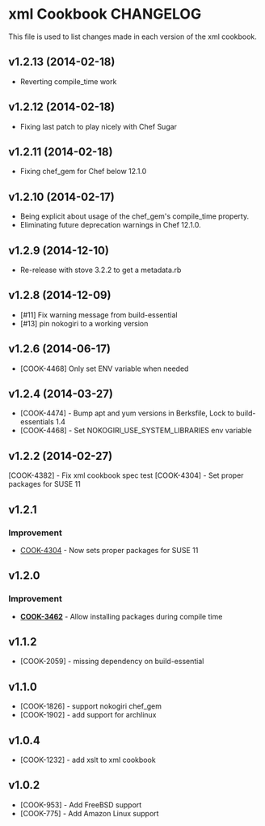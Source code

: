 xml Cookbook CHANGELOG
======================
This file is used to list changes made in each version of the xml cookbook.

v1.2.13 (2014-02-18)
--------------------
- Reverting compile_time work

v1.2.12 (2014-02-18)
--------------------
- Fixing last patch to play nicely with Chef Sugar

v1.2.11 (2014-02-18)
--------------------
- Fixing chef_gem for Chef below 12.1.0

v1.2.10 (2014-02-17)
--------------------
- Being explicit about usage of the chef_gem's compile_time property.
- Eliminating future deprecation warnings in Chef 12.1.0.

v1.2.9 (2014-12-10)
-------------------
- Re-release with stove 3.2.2 to get a metadata.rb

v1.2.8 (2014-12-09)
-------------------
- [#11] Fix warning message from build-essential
- [#13] pin nokogiri to a working version

v1.2.6 (2014-06-17)
-------------------
- [COOK-4468] Only set ENV variable when needed


v1.2.4 (2014-03-27)
-------------------
- [COOK-4474] - Bump apt and yum versions in Berksfile, Lock to build-essentials 1.4
- [COOK-4468] - Set NOKOGIRI_USE_SYSTEM_LIBRARIES env variable


v1.2.2 (2014-02-27)
-------------------
[COOK-4382] - Fix xml cookbook spec test
[COOK-4304] - Set proper packages for SUSE 11


v1.2.1
------
### Improvement
- [COOK-4304](https://tickets.chef.io/browse/COOK-4304) - Now sets proper packages for SUSE 11


v1.2.0
------
### Improvement
- **[COOK-3462](https://tickets.chef.io/browse/COOK-3462)** - Allow installing packages during compile time


v1.1.2
------
- [COOK-2059] - missing dependency on build-essential

v1.1.0
------
- [COOK-1826] - support nokogiri chef_gem
- [COOK-1902] - add support for archlinux

v1.0.4
------
- [COOK-1232] - add xslt to xml cookbook

v1.0.2
------
- [COOK-953] - Add FreeBSD support
- [COOK-775] - Add Amazon Linux support

